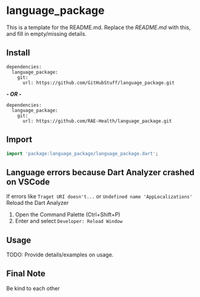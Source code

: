 # language_package

This is a template for the README.md. Replace the *README.md* with this, and fill in empty/missing details.

## Install

```text
dependencies:
  language_package:
    git:
      url: https://github.com/GitHubStuff/language_package.git
```

***- OR -***

```text
dependencies:
  language_package:
    git:
      url: https://github.com/RAE-Health/language_package.git
```

## Import

```dart
import 'package:language_package/language_package.dart';
```

## Language errors because Dart Analyzer crashed on VSCode

If errors like ```Traget URI doesn't...``` or ```Undefined name 'AppLocalizations'``` Reload the Dart Analyzer

1) Open the Command Palette (Ctrl+Shift+P)
2) Enter and select ```Developer: Reload Window```

## Usage

TODO: Provide details/examples on usage.

## Final Note

Be kind to each other
